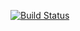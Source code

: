 [![Build Status](https://travis-ci.org/brianhang/Project110.svg?branch=master)](https://travis-ci.org/brianhang/Project110)
